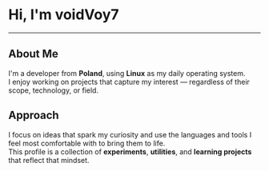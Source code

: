 # Hi, I'm voidVoy7

---

## About Me
I'm a developer from **Poland**, using **Linux** as my daily operating system.  
I enjoy working on projects that capture my interest — regardless of their scope, technology, or field.

## Approach
I focus on ideas that spark my curiosity and use the languages and tools I feel most comfortable with to bring them to life.  
This profile is a collection of **experiments**, **utilities**, and **learning projects** that reflect that mindset.
